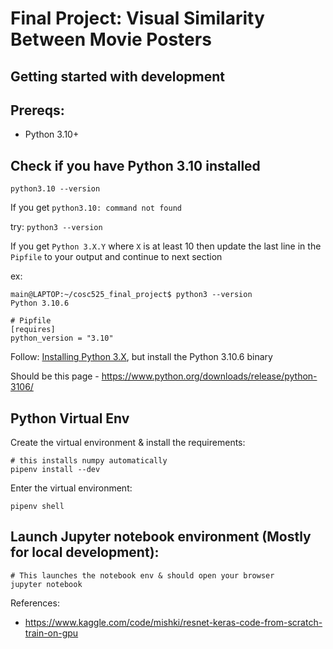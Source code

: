 # Final Project: Visual Similarity Between Movie Posters


## Getting started with development

## Prereqs:
- Python 3.10+

## Check if you have Python 3.10 installed
`python3.10 --version`

If you get
`python3.10: command not found`

try:
`python3 --version`

If you get 
`Python 3.X.Y` where `X` is at least 10 then update the last line in the `Pipfile` to your output and continue to next section

ex:
```
main@LAPTOP:~/cosc525_final_project$ python3 --version
Python 3.10.6

# Pipfile
[requires]
python_version = "3.10"

```

Follow: [Installing Python 3.X](https://www.codingforentrepreneurs.com/blog/install-django-on-mac-or-linux/), but install the Python 3.10.6 binary

Should be this page - https://www.python.org/downloads/release/python-3106/




## Python Virtual Env
Create the virtual environment & install the requirements:
```
# this installs numpy automatically
pipenv install --dev

```
Enter the virtual environment:
```
pipenv shell
```



## Launch Jupyter notebook environment (Mostly for local development):
```
# This launches the notebook env & should open your browser
jupyter notebook
```


References:
- https://www.kaggle.com/code/mishki/resnet-keras-code-from-scratch-train-on-gpu